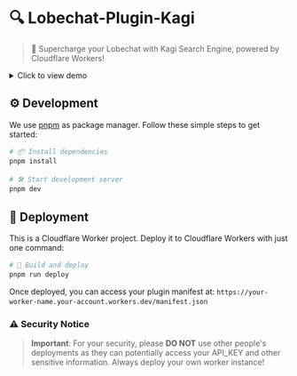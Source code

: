 # 🔍 Lobechat-Plugin-Kagi

> 🤯 Supercharge your Lobechat with Kagi Search Engine, powered by Cloudflare Workers!

<details>
<summary>Click to view demo</summary>

![Lobchat-Plugin-Kagi](./assets/overview.png)

</details>

## ⚙️ Development

We use [pnpm](https://pnpm.io/) as package manager. Follow these simple steps to get started:

```bash
# 📦 Install dependencies
pnpm install

# 🛠️ Start development server
pnpm dev
```

## 🌟 Deployment

This is a Cloudflare Worker project. Deploy it to Cloudflare Workers with just one command:

```bash
# 🚀 Build and deploy
pnpm run deploy
```

Once deployed, you can access your plugin manifest at:
`https://your-worker-name.your-account.workers.dev/manifest.json`

### ⚠️ Security Notice

> **Important**: For your security, please **DO NOT** use other people's deployments as they can potentially access your API_KEY and other sensitive information. Always deploy your own worker instance!
